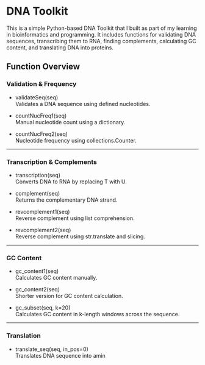 # DNA Toolkit

This is a simple Python-based DNA Toolkit that I built as part of my learning in bioinformatics and programming. It includes functions for validating DNA sequences, transcribing them to RNA, finding complements, calculating GC content, and translating DNA into proteins.

## Function Overview

### Validation & Frequency

- validateSeq(seq)  
  Validates a DNA sequence using defined nucleotides.

- countNucFreq1(seq)  
  Manual nucleotide count using a dictionary.

- countNucFreq2(seq)  
  Nucleotide frequency using collections.Counter.

---

### Transcription & Complements

- transcription(seq)  
  Converts DNA to RNA by replacing T with U.

- complement(seq)  
  Returns the complementary DNA strand.

- revcomplement1(seq)  
  Reverse complement using list comprehension.

- revcomplement2(seq)  
  Reverse complement using str.translate and slicing.

---

### GC Content

- gc_content1(seq)  
  Calculates GC content manually.

- gc_content2(seq)  
  Shorter version for GC content calculation.

- gc_subset(seq, k=20)  
  Calculates GC content in k-length windows across the sequence.

---

### Translation

- translate_seq(seq, in_pos=0)  
  Translates DNA sequence into amin
